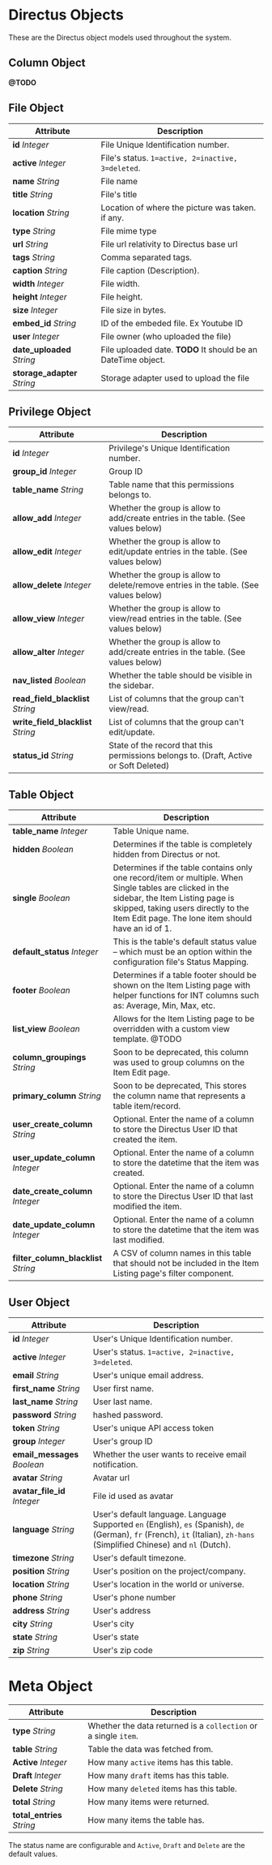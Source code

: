 # Directus Objects
These are the Directus object models used throughout the system.

## Column Object

**@TODO**

## File Object

<span class="attributes">Attribute</span> | Description
----------------------------- | ----------------------
**id** _Integer_                | File Unique Identification number.
**active** _Integer_            | File's status. `1=active, 2=inactive, 3=deleted`.
**name** _String_               | File name
**title** _String_              | File's title
**location** _String_           | Location of where the picture was taken. if any.
**type** _String_               | File mime type
**url** _String_                | File url relativity to Directus base url
**tags** _String_               | Comma separated tags.
**caption** _String_            | File caption (Description).
**width** _Integer_             | File width.
**height** _Integer_            | File height.
**size** _Integer_              | File size in bytes.
**embed_id** _String_           | ID of the embeded file. Ex Youtube ID
**user** _Integer_              | File owner (who uploaded the file)
**date_uploaded** _String_      | File uploaded date. **TODO** It should be an DateTime object.
**storage_adapter** _String_    | Storage adapter used to upload the file

## Privilege Object

<span class="attributes">Attribute</span> | Description
----------------------------- | ----------------------
**id** _Integer_              | Privilege's Unique Identification number.
**group_id** _Integer_                | Group ID
**table_name** _String_               | Table name that this permissions belongs to.
**allow_add** _Integer_               | Whether the group is allow to add/create entries in the table. (See values below)
**allow_edit** _Integer_              | Whether the group is allow to edit/update entries in the table. (See values below)
**allow_delete** _Integer_            | Whether the group is allow to delete/remove entries in the table. (See values below)
**allow_view** _Integer_              | Whether the group is allow to view/read entries in the table. (See values below)
**allow_alter** _Integer_             | Whether the group is allow to add/create entries in the table. (See values below)
**nav_listed** _Boolean_              | Whether the table should be visible in the sidebar.
**read_field_blacklist** _String_     | List of columns that the group can't view/read.
**write_field_blacklist** _String_    | List of columns that the group can't edit/update.
**status_id** _String_                | State of the record that this permissions belongs to. (Draft, Active or Soft Deleted)

## Table Object

<span class="attributes">Attribute</span> | Description
------------------------------- | ----------------------
**table_name** _Integer_        | Table Unique name.
**hidden** _Boolean_            | Determines if the table is completely hidden from Directus or not.
**single** _Boolean_             | Determines if the table contains only one record/item or multiple. When Single tables are clicked in the sidebar, the Item Listing page is skipped, taking users directly to the Item Edit page. The lone item should have an id of 1.
**default_status** _Integer_     | This is the table's default status value – which must be an option within the configuration file's Status Mapping.
**footer** _Boolean_             | Determines if a table footer should be shown on the Item Listing page with helper functions for INT columns such as: Average, Min, Max, etc.
**list_view** _Boolean_          | Allows for the Item Listing page to be overridden with a custom view template. @TODO
**column_groupings** _String_    | Soon to be deprecated, this column was used to group columns on the Item Edit page.
**primary_column** _String_      | Soon to be deprecated, This stores the column name that represents a table item/record.
**user_create_column** _String_  | Optional. Enter the name of a column to store the Directus User ID that created the item.
**user_update_column** _Integer_ | Optional. Enter the name of a column to store the datetime that the item was created.
**date_create_column** _Integer_ | Optional. Enter the name of a column to store the Directus User ID that last modified the item.
**date_update_column** _Integer_ | Optional. Enter the name of a column to store the datetime that the item was last modified.
**filter_column_blacklist** _String_ | A CSV of column names in this table that should not be included in the Item Listing page's filter component.

## User Object

<span class="attributes">Attribute</span> | Description
----------------------------- | ----------------------
**id** _Integer_              | User's Unique Identification number.
**active** _Integer_          | User's status. `1=active, 2=inactive, 3=deleted`.
**email** _String_            | User's unique email address.
**first_name** _String_       | User first name.
**last_name** _String_        | User last name.
**password** _String_         | hashed password.
**token** _String_            | User's unique API access token
**group** _Integer_           | User's group ID
**email_messages** _Boolean_  | Whether the user wants to receive email notification.
**avatar** _String_           | Avatar url
**avatar_file_id** _Integer_  | File id used as avatar
**language** _String_         | User's default language. Language Supported `en` (English), `es` (Spanish), `de` (German), `fr` (French), `it` (Italian), `zh-hans` (Simplified Chinese) and `nl` (Dutch).
**timezone** _String_         | User's default timezone.
**position** _String_         | User's position on the project/company.
**location** _String_         | User's location in the world or universe.
**phone** _String_            | User's phone number
**address** _String_          | User's address
**city** _String_             | User's city
**state** _String_            | User's state
**zip** _String_              | User's zip code

# Meta Object

<span class="attributes">Attribute</span> | Description
----------------------------- | ----------------------
**type** _String_             | Whether the data returned is a `collection` or a single `item`.
**table** _String_            | Table the data was fetched from.
**Active** _Integer_          | How many `active` items has this table.
**Draft** _Integer_           | How many `draft` items has this table.
**Delete** _String_           | How many `deleted` items has this table.
**total** _String_            | How many items were returned.
**total_entries** _String_    | How many items the table has.

The status name are configurable and `Active`, `Draft` and `Delete` are the default values.
